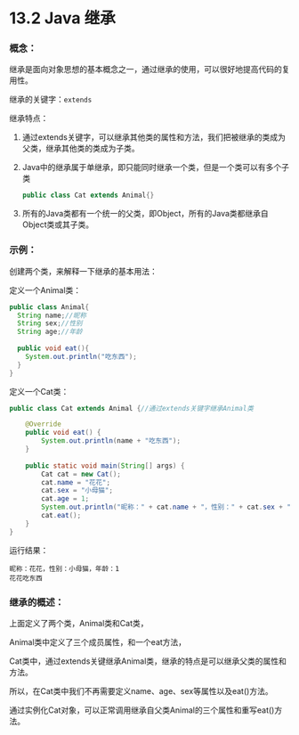 # 13.2 Java 继承

### 概念：

继承是面向对象思想的基本概念之一，通过继承的使用，可以很好地提高代码的复用性。

继承的关键字：`extends`

继承特点：

1. 通过extends关键字，可以继承其他类的属性和方法，我们把被继承的类成为父类，继承其他类的类成为子类。

2. Java中的继承属于单继承，即只能同时继承一个类，但是一个类可以有多个子类

   ```java
   public class Cat extends Animal{}
   ```

3. 所有的Java类都有一个统一的父类，即Object，所有的Java类都继承自Object类或其子类。

### 示例：

创建两个类，来解释一下继承的基本用法：

定义一个Animal类：

```java
public class Animal{
  String name;//昵称
  String sex;//性别
  String age;//年龄
  
  public void eat(){
    System.out.println("吃东西");
  }
}
```

定义一个Cat类：

```java
public class Cat extends Animal {//通过extends关键字继承Animal类

    @Override
    public void eat() {
        System.out.println(name + "吃东西");
    }
		
    public static void main(String[] args) {
        Cat cat = new Cat();
        cat.name = "花花";
        cat.sex = "小母猫";
        cat.age = 1;
        System.out.println("昵称：" + cat.name + "，性别：" + cat.sex + "，年龄：" + cat.age);
        cat.eat();
    }
}
```

运行结果：

```
昵称：花花，性别：小母猫，年龄：1
花花吃东西
```



### 继承的概述：

上面定义了两个类，Animal类和Cat类，

Animal类中定义了三个成员属性，和一个eat方法，

Cat类中，通过extends关键继承Animal类，继承的特点是可以继承父类的属性和方法。

所以，在Cat类中我们不再需要定义name、age、sex等属性以及eat()方法。

通过实例化Cat对象，可以正常调用继承自父类Animal的三个属性和重写eat()方法。